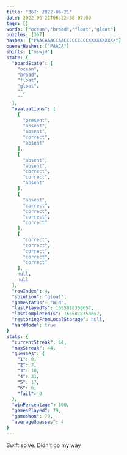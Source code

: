 ```yaml
---
title: "367: 2022-06-21"
date: 2022-06-21T06:32:38-07:00
tags: []
words: ["ocean","broad","float","gloat"]
puzzles: [367]
hashes: ["PAACAAACCAACCCCCCCCCXXXXXXXXXX"]
openerHashes: ["PAACA"]
shifts: ["mswjd"]
state: {
  "boardState": [
    "ocean",
    "broad",
    "float",
    "gloat",
    "",
    ""
  ],
  "evaluations": [
    [
      "present",
      "absent",
      "absent",
      "correct",
      "absent"
    ],
    [
      "absent",
      "absent",
      "correct",
      "correct",
      "absent"
    ],
    [
      "absent",
      "correct",
      "correct",
      "correct",
      "correct"
    ],
    [
      "correct",
      "correct",
      "correct",
      "correct",
      "correct"
    ],
    null,
    null
  ],
  "rowIndex": 4,
  "solution": "gloat",
  "gameStatus": "WIN",
  "lastPlayedTs": 1655818358657,
  "lastCompletedTs": 1655818358657,
  "restoringFromLocalStorage": null,
  "hardMode": true
}
stats: {
  "currentStreak": 44,
  "maxStreak": 44,
  "guesses": {
    "1": 0,
    "2": 7,
    "3": 18,
    "4": 31,
    "5": 17,
    "6": 6,
    "fail": 0
  },
  "winPercentage": 100,
  "gamesPlayed": 79,
  "gamesWon": 79,
  "averageGuesses": 4
}
---
```


<!-- more -->
Swift solve. Didn't go my way
